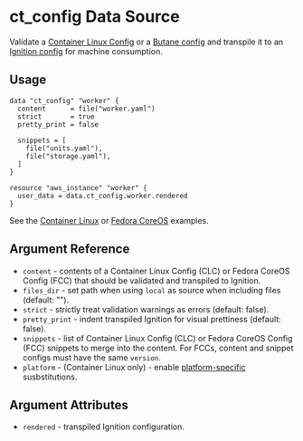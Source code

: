 # ct_config Data Source

Validate a [Container Linux Config](https://github.com/coreos/container-linux-config-transpiler/blob/master/doc/configuration.md) or a [Butane config](https://coreos.github.io/butane/specs/) and transpile it to an [Ignition config](https://coreos.github.io/ignition/) for machine consumption.

## Usage

```hcl
data "ct_config" "worker" {
  content      = file("worker.yaml")
  strict       = true
  pretty_print = false

  snippets = [
    file("units.yaml"),
    file("storage.yaml"),
  ]
}

resource "aws_instance" "worker" {
  user_data = data.ct_config.worker.rendered
}
```

See the [Container Linux](examples/container-linux.tf) or [Fedora CoreOS](examples/fedora-coreos.tf) examples.

## Argument Reference

* `content` - contents of a Container Linux Config (CLC) or Fedora CoreOS Config (FCC) that should be validated and transpiled to Ignition.
* `files_dir` - set path when using `local` as source when including files (default: "").
* `strict` - strictly treat validation warnings as errors (default: false).
* `pretty_print` - indent transpiled Ignition for visual prettiness (default: false).
* `snippets` - list of Container Linux Config (CLC) or Fedora CoreOS Config (FCC) snippets to merge into the content. For FCCs, content and snippet configs must have the same `version`.
* `platform` - (Container Linux only) - enable [platform-specific](https://github.com/coreos/container-linux-config-transpiler/blob/master/config/platform/platform.go) susbstitutions.

## Argument Attributes

* `rendered` - transpiled Ignition configuration.
